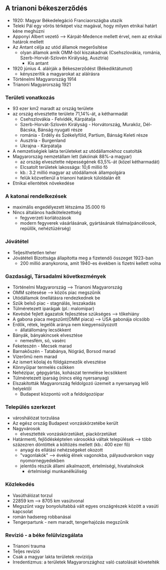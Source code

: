 ## A trianoni békeszerződés
- 1920: Magyar Békedelegáció Franciaországba utazik
- Teleki Pál egy vörös térképet visz magával, hogy milyen etnikai határt kéne meghúzni
- Apponyi Albert vezető --> Kárpát-Medence mellett érvel, nem az etnikai határok mellett
- Az Antant célja az utód államok megerősítése
	- olyan államok amik OMM-ból kiszakadnak (Csehszlovákia, románia, Szerb-Horvát-Szlovén Királyság, Ausztria)
		- Kis antant
- 1920 június 4. aláírják a Békeszerződést (Békediktátumot)
	- kényszerítik a magyarokat az aláírásra
- Történelmi Magyarország 1914
- Trianoni Magyarország 1921
### Területi vonatkozás
- 93 ezer km2 maradt az ország területe
- az ország elvesztette területe 71,14%-át, a kétharmadát
	- Csehszlovákia - Felvidék, Kárpátalja
	- Szerb-Horvát-Szlovén Királyság - Horvátország, Muraköz, Dél-Bácska, Bánság nyugati része
	- románia - Erdély és Székelyföld, Partium, Bánság Keleti része
	- Ausztria - Burgenland
	- Ukrajna - Kárpátalja
- A nemzetiségiek lakta területeket az utódállamokhoz csatolták
- Magyarország nemzetállam lett (lakóinak 88%-a magyar)
	- az ország elvesztette népességének 63,5%-át (közel kétharmadát)
	- Elcsatolt területek lakossága: 10,6 millió fő
	- kb.: 3.2 millió magyar az utódállamok állampolgára
	- felük közvetlenül a trianoni határok túloldalán élt
- Etnikai ellentétek növekedése
### A katonai rendelkezések
- maximális engedélyezett létszáma 35.000 fő
- Nincs általános hadkötelezettség
	- fegyverzeti korlátozások
	- modern fegyverek vásárlásának, gyártásának tilalma(páncélosok, repülők, nehéztüzérség)
### Jóvátétel
- Teljesíthetetlen teher
- Jóvátételi Bizottsága állapította meg a fizetendő összeget 1923-ban
	- 200 millió aranykorona, amit 1940-es években is fizetni kellett volna
### Gazdasági, Társadalmi következmények
- Történelmi Magyarország --> Trianoni Magyarország
- OMM szétesése --> közös piac megszűnik
- Utódállamok önellátásra rendezkednek be
- Szűk belső piac - stagnálás, leszakadás
- Túlméretezett iparágak (pl.: malomipar)
- Kevésbé fejlett ágazatok fejlesztése szükséges --> tőkehiány
- A gabona piaca megszűnt(OMM piaca) --> USA gabonája olcsóbb
- Erdők, rétek, legelők aránya nem kiegyensúlyozott
	- állatállomány lecsökkent
- Bányák, bányakincsek elvesztése
	- nemesfém, só, vasérc
- Feketeszén - Mecsek marad
- Barnakőszén - Tatabánya, Nógrád, Borsod marad
- Vízerőmű nem marad
- Az ismert kőolaj és földgázmezők elvesztése
- Könnyűipar termelés csökken
- Nehézipar, gépgyártás, kohászat termelése lecsökkent
- Túlméretezett iparság (nincs elég nyersanyag)
- Elszakították Magyarország feldolgozó üzemeit a nyersanyag lelő helyektől
	- Budapest központú volt a feldolgozóipar
### Település szerkezet
- városhálózat torzulása
- Az egész ország Budapest vonzáskörzetébe került
- Nagyvárosok
	- elvesztették vonzáskörzetüket, piackörzetüket
- Határmenti, fejlődésképtelen városokká váltak települések --> több százezren döntöttek a költözés mellett (kb.: 400 ezer fő)
	- anyagi és ellátási nehézségeket okozott
	- "vagonlakók" --> évekig élnek vagonokba, pályaudvarokon vagy nyomornegyedekben
	- jelentős részük állami alkalmazott, értelmiségi, hivatalnokok
		- értelmiségi munkanélküliség
### Közlekedés
- Vasúthálózat torzul
- 22859 km --> 8705 km vasútvonal
- Megszűnt vagy bonyolultabbá vált egyes országrészek között a vasúti kapcsolat
- román hadsereg robbanásai
- Tengerpartunk - nem maradt, tengerhajózás megszűnik
### Revízió - a béke felülvizsgálata
- Trianoni trauma
- Teljes revízió
- Csak a magyar lakta területek revíziója
- Irredentizmus: a területek Magyarországhoz való csatolását követelték